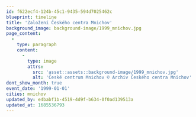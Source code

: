 ```yaml
---
id: f622ecf4-124b-45c1-9435-594d7025462c
blueprint: timeline
title: 'Založení Českého centra Mnichov'
background_image: background-image/1999_mnichov.jpg
page_content:
  -
    type: paragraph
    content:
      -
        type: image
        attrs:
          src: 'asset::assets::background-image/1999_mnichov.jpg'
          alt: 'České centrum Mnichov © Archiv Českého centra Mnichov'
dont_show_month: true
event_date: '1999-01-01'
cities: mnichov
updated_by: e4babf1b-4519-4d9f-b634-0f0ad139513a
updated_at: 1685536793
---
```

